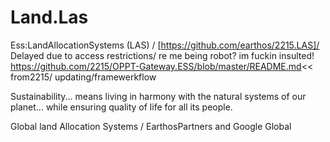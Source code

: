 Land.Las
========

Ess:LandAllocationSystems (LAS) / [https://github.com/earthos/2215.LAS]/ Delayed due to access restrictions/ re me being robot? im fuckin insulted!
https://github.com/2215/OPPT-Gateway.ESS/blob/master/README.md<< from2215/ updating/framewerkflow

Sustainability...
means living in harmony with the natural systems of our planet...
while ensuring quality of life for all its people. 

Global land Allocation Systems / EarthosPartners and Google Global
